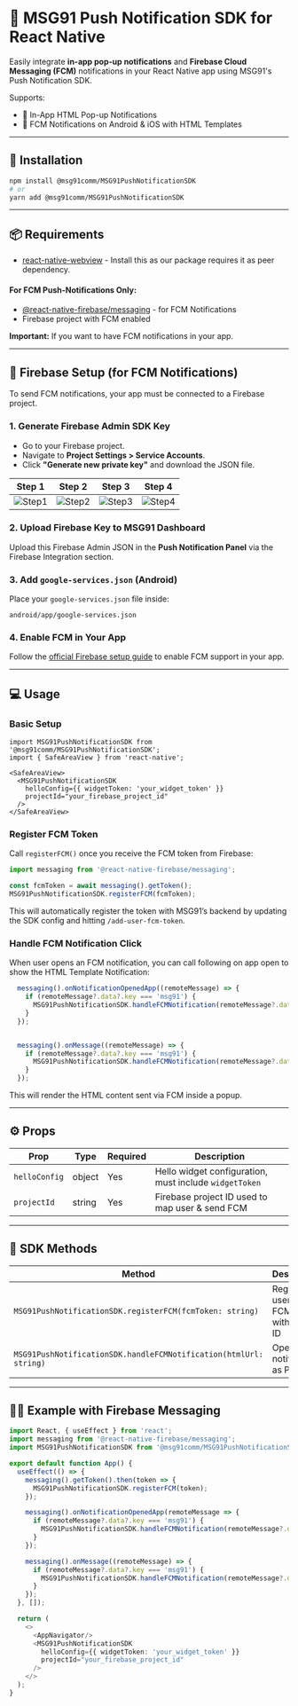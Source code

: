 # 📲 MSG91 Push Notification SDK for React Native

Easily integrate **in-app pop-up notifications** and **Firebase Cloud Messaging (FCM)** notifications in your React Native app using MSG91's Push Notification SDK.

Supports:
- 🔔 In-App HTML Pop-up Notifications
- 📩 FCM Notifications on Android & iOS with HTML Templates

---

## 🚀 Installation

```bash
npm install @msg91comm/MSG91PushNotificationSDK
# or
yarn add @msg91comm/MSG91PushNotificationSDK
```

---

## 📦 Requirements

- [react-native-webview](https://www.npmjs.com/package/react-native-webview) - Install this as our package requires it as peer dependency.
#### For FCM Push-Notifications Only:
- [@react-native-firebase/messaging](https://rnfirebase.io/messaging/usage) - for FCM Notifications
- Firebase project with FCM enabled

**Important:** If you want to have FCM notifications in your app.

---

## 🔧 Firebase Setup (for FCM Notifications)

To send FCM notifications, your app must be connected to a Firebase project.

### 1. Generate Firebase Admin SDK Key

- Go to your Firebase project.
- Navigate to **Project Settings > Service Accounts**.
- Click **"Generate new private key"** and download the JSON file.



| Step 1 | Step 2 | Step 3 | Step 4 |
|--------|--------|--------|--------|
| ![Step1](./assets/step1.png) | ![Step2](./assets/step2.png) | ![Step3](./assets/step3.png) | ![Step4](./assets/step4.png) |


### 2. Upload Firebase Key to MSG91 Dashboard

Upload this Firebase Admin JSON in the **Push Notification Panel** via the Firebase Integration section.

### 3. Add `google-services.json` (Android)

Place your `google-services.json` file inside:
```
android/app/google-services.json
```

### 4. Enable FCM in Your App

Follow the [official Firebase setup guide](https://rnfirebase.io/messaging/usage) to enable FCM support in your app.

---

## 💻 Usage

### Basic Setup

```tsx
import MSG91PushNotificationSDK from '@msg91comm/MSG91PushNotificationSDK';
import { SafeAreaView } from 'react-native';

<SafeAreaView>
  <MSG91PushNotificationSDK
    helloConfig={{ widgetToken: 'your_widget_token' }}
    projectId="your_firebase_project_id"
  />
</SafeAreaView>
```

### Register FCM Token

Call `registerFCM()` once you receive the FCM token from Firebase:

```ts
import messaging from '@react-native-firebase/messaging';

const fcmToken = await messaging().getToken();
MSG91PushNotificationSDK.registerFCM(fcmToken);
```

This will automatically register the token with MSG91’s backend by updating the SDK config and hitting `/add-user-fcm-token`.

### Handle FCM Notification Click

When user opens an FCM notification, you can call following on app open to show the HTML Template Notification:

```ts
  messaging().onNotificationOpenedApp((remoteMessage) => {
    if (remoteMessage?.data?.key === 'msg91') {
      MSG91PushNotificationSDK.handleFCMNotification(remoteMessage?.data?.html_url as string);
    }
  });


  messaging().onMessage((remoteMessage) => {
    if (remoteMessage?.data?.key === 'msg91') {
      MSG91PushNotificationSDK.handleFCMNotification(remoteMessage?.data?.html_url as string);
    }
  });
```

This will render the HTML content sent via FCM inside a popup.

---

## ⚙️ Props

| Prop        | Type     | Required | Description                              |
|-------------|----------|----------|------------------------------------------|
| `helloConfig` | object | Yes | Hello widget configuration, must include `widgetToken` |
| `projectId` | string   | Yes | Firebase project ID used to map user & send FCM |

---

## 🧪 SDK Methods

| Method | Description |
|--------|-------------|
| `MSG91PushNotificationSDK.registerFCM(fcmToken: string)` | Registers user device FCM token with project ID |
| `MSG91PushNotificationSDK.handleFCMNotification(htmlUrl: string)` | Opens FCM notification as Popup |

---

## 🧑‍💻 Example with Firebase Messaging

```ts
import React, { useEffect } from 'react';
import messaging from '@react-native-firebase/messaging';
import MSG91PushNotificationSDK from '@msg91comm/MSG91PushNotificationSDK';

export default function App() {
  useEffect(() => {
    messaging().getToken().then(token => {
      MSG91PushNotificationSDK.registerFCM(token);
    });

    messaging().onNotificationOpenedApp(remoteMessage => {
      if (remoteMessage?.data?.key === 'msg91') {
        MSG91PushNotificationSDK.handleFCMNotification(remoteMessage?.data?.html_url as string);
      }
    });

    messaging().onMessage((remoteMessage) => {
      if (remoteMessage?.data?.key === 'msg91') {
        MSG91PushNotificationSDK.handleFCMNotification(remoteMessage?.data?.html_url as string);
      }
    });
  }, []);

  return (
    <>
      <AppNavigator/>
      <MSG91PushNotificationSDK
        helloConfig={{ widgetToken: 'your_widget_token' }}
        projectId="your_firebase_project_id"
      />
    </>
  );
}
```